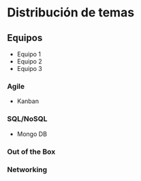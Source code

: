 # Distribución de temas

## Equipos

- Equipo 1
- Equipo 2
- Equipo 3

### Agile

- Kanban
### SQL/NoSQL

- Mongo DB
### Out of the Box
### Networking 
